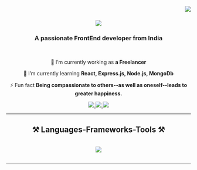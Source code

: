 <img align="right" src="https://visitor-badge.laobi.icu/badge?page_id=ayaanmalik-studio-ayaanmalik-studio" />

<h1 align="center">
    <img src="https://readme-typing-svg.herokuapp.com/?font=Righteous&size=35&center=true&vCenter=true&width=500&height=70&duration=4000&lines=Hi+There!+👋;+I'm+Ayaan+Malik!;" />
</h1>

<h3 align="center">A passionate FrontEnd developer from India</h3>

<br/>

<div align="center">
 
 🔭 I’m currently working as **a Freelancer**
 
 🌱 I’m currently learning **React, Express.js, Node.js, MongoDb**

<!-- 💬 Ask me about **Node.js, React, Firebase... or anything [here](https://github.com/salesp07/salesp07/issues)** -->

⚡ Fun fact **Being compassionate to others--as well as oneself--leads to greater happiness.**

 </div>
 
<div align="center"> 
  <a href="mailto:ayaan.malik.in@gmail.com">
    <img src="https://img.shields.io/badge/Gmail-333333?style=for-the-badge&logo=gmail&logoColor=red" />
  </a>
  <a href="linkedin.com/in/ayaan-malik-165810186/" target="_blank">
    <img src="https://img.shields.io/badge/LinkedIn-0077B5?style=for-the-badge&logo=linkedin&logoColor=white" target="_blank" />
  </a>
  <a href="https://ayaanmalik-studio.github.io" target="_blank">
     <img src="https://img.shields.io/badge/Portfolio-FF5722?style=for-the-badge&logo=todoist&logoColor=white" target="_blank" /> <!-- sqlite, safari, google-chrome are other good icon options -->
  </a>
</div>

 <hr/>
 
<h2 align="center">⚒️ Languages-Frameworks-Tools ⚒️</h2>
<br/>
<div align="center">
    <img src="https://skillicons.dev/icons?i=react,bootstrap,mui,html,css,vscode,github,git,nodejs,javascript,express,mongodb,nextjs,php,mysql" />
</div>

<br/>
<hr/>
<br/>
